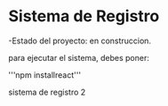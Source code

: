 <h1> Sistema de Registro</h1>

-Estado del proyecto: en construccion.

para ejecutar el sistema, debes poner:

'''npm installreact'''

sistema de registro 2
